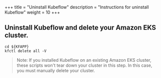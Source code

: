 +++
title = "Uninstall Kubeflow"
description = "Instructions for uninstall Kubeflow"
weight = 10
+++


## Uninstall Kubeflow and delete your Amazon EKS cluster.

```
cd ${KFAPP}
kfctl delete all -V
```

> Note: If you installed Kubeflow on an existing Amazon EKS cluster, these scripts won't tear down your cluster in this step. In this case, you must manually delete your cluster.